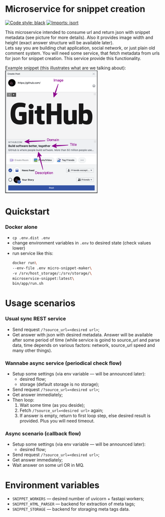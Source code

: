 # Microservice for snippet creation
[![Code style: black](https://img.shields.io/badge/code%20style-black-000000.svg)](https://github.com/psf/black)
[![Imports: isort](https://img.shields.io/badge/imports-isort-%231674b1?style=flat&labelColor=ef8336)](https://timothycrosley.github.io/isort/)

This microservice intended to consume url and return json with snippet metadata (see picture for more details). Also it provides image width and height (exact answer structure will be available later).<br>
Lets say you are building chat application, social network, or just plain old comment system. You will need some service, that fetch metadata from urls for json for snippet creation. This service provide this functionality.

Example snippet (this illustrates what are we talking about):<br>
<a href="./doc/preview.png"><img src="./doc/preview.png" width="300"></a>

Quickstart
===
### Docker alone
* `cp .env.dist .env`
* change environment variables in `.env` to desired state (check values lower)
* run service like this:
    ```bash
    docker run\
    --env-file .env micro-snippet-maker\
    -v /srv/host_storage/:/srv/storage/\
    microservice-snippet:latest\
    bin/app/run.sh
    ```

Usage scenarios
===
### Usual sync REST service
* Send request `/?source_url=<desired url>`;
* Get answer with json with desired metadata. Answer will be available after some period of time (while service is goind to source_url and parse data, time depends on various factors: network, source_url speed and many other things).

### Wannabe async service (periodical check flow)
* Setup some settings (via env variable — will be announced later):
    * desired flow;
    * storage (default storage is no storage);
* Send request `/?source_url=<desired url>`;
* Get answer immediately;
* Then loop:
    1. Wait some time (as you deside);
    1. Fetch `/?source_url=<desired url>` again;
    1. If answer is empty, return to first loop step, else desired result is provided. Plus you will need timeout.

### Async scenario (callback flow)
* Setup some settings (via env variable — will be announced later):
    * desired flow;
* Send request `/?source_url=<desired url>`;
* Get answer immediately;
* Wait answer on some url OR in MQ.

Environment variables
===
* `SNIPPET_WORKERS` — desired number of uvicorn + fastapi workers;
* `SNIPPET_HTML_PARSER` — backend for extraction of meta tags;
* `SNIPPET_STORAGE` — backend for storaging meta tags data.
